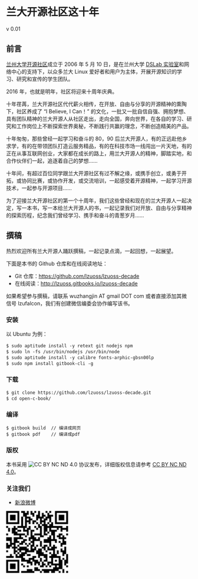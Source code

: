 
# 兰大开源社区这十年

v 0.01

## 前言

[兰州大学开源社区](http://oss.lzu.edu.cn)成立于 2006 年 5 月 10 日，是在兰州大学 [DSLab 实验室](http://dslab.lzu.edu.cn)和网络中心的支持下，以众多兰大 Linux 爱好者和用户为主体，开展开源知识的学习、研究和宣传的学生团队。

2016 年，也就是明年，社区将迎来十周年庆典。

十年荏苒，兰大开源社区代代薪火相传，在开放、自由与分享的开源精神的熏陶下，社区养成了 “I Believe, I Can！” 的文化，一批又一批自信自强、拥抱梦想、具有团队精神的兰大开源人从社区走出，走向全国，奔向世界，在各自的学习、研究和工作岗位上不断探索世界奥秘，不断践行共赢的理念，不断创造精美的产品。

十年匆匆，那些曾经一起学习和奋斗的 80，90 后兰大开源人，有的正远赴他乡求学，有的在带领团队打造云服务精品，有的在科技市场一线闯出一片天地，有的正在从事互联网创业，大家都在成长的路上，用兰大开源人的精神，脚踏实地，和合作伙伴们一起，追逐着自己的梦想……

十年间，有超过百位同学跟兰大开源社区有过不解之缘，或携手创立，或勇于开拓，或协同比赛，或协作开发，或交流培训，一起感受着开源精神，一起学习开源技术，一起参与开源项目……

为了迎接兰大开源社区的第一个十周年，我们这些曾经和现在的兰大开源人一起决定，写一本书，写一本给兰大开源人的书，一起记录我们对开放、自由与分享精神的探索历程，纪念我们曾经学习、携手和奋斗的青葱岁月……

## 撰稿

热烈欢迎所有兰大开源人踊跃撰稿，一起记录点滴，一起回想，一起展望。

下面是本书的 Github 仓库和在线阅读地址：

-   Git 仓库：<https://github.com/lzuoss/lzuoss-decade>
-   在线阅读：<http://lzuoss.gitbooks.io/lzuoss-decade>

如果希望参与撰稿，请联系 wuzhangjin AT gmail DOT com 或者直接添加其微信号 lzufalcon，我们有创建微信编委会协作编写该书。

### 安装

以 Ubuntu 为例：

    $ sudo aptitude install -y retext git nodejs npm
    $ sudo ln -fs /usr/bin/nodejs /usr/bin/node
    $ sudo aptitude install -y calibre fonts-arphic-gbsn00lp
    $ sudo npm install gitbook-cli -g

### 下载

    $ git clone https://github.com/lzuoss/lzuoss-decade.git
    $ cd open-c-book/

### 编译

    $ gitbook build  // 编译成网页
    $ gitbook pdf    // 编译成pdf

### 版权

本书采用 ![CC BY NC ND 4.0](http://i.creativecommons.org/l/by-nc-nd/4.0/88x31.png) 协议发布，详细版权信息请参考 [CC BY NC ND 4.0](http://creativecommons.org/licenses/by-nc-nd/4.0/)。

<span id="follow"></span>
### 关注我们

-   [新浪微博](http://weibo.com/osslzu)

   [<img src="pic/lzuoss-weibo.jpg" width="168px"/>](http://weibo.com/osslzu)

